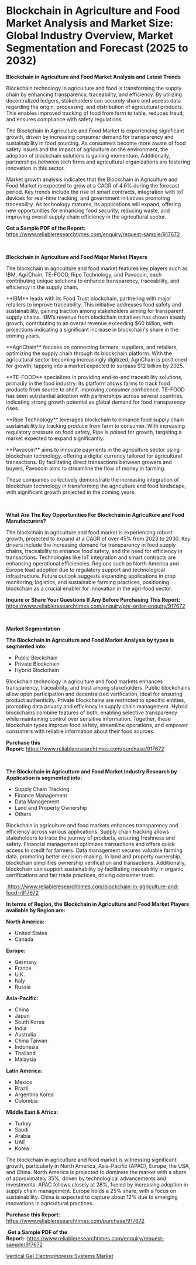 <p><h1>Blockchain in Agriculture and Food Market Analysis and Market Size: Global Industry Overview, Market Segmentation and Forecast (2025 to 2032)</h1></p><p><strong>Blockchain in Agriculture and Food Market Analysis and Latest Trends</strong></p>
<p><p>Blockchain technology in agriculture and food is transforming the supply chain by enhancing transparency, traceability, and efficiency. By utilizing decentralized ledgers, stakeholders can securely share and access data regarding the origin, processing, and distribution of agricultural products. This enables improved tracking of food from farm to table, reduces fraud, and ensures compliance with safety regulations.</p><p>The Blockchain in Agriculture and Food Market is experiencing significant growth, driven by increasing consumer demand for transparency and sustainability in food sourcing. As consumers become more aware of food safety issues and the impact of agriculture on the environment, the adoption of blockchain solutions is gaining momentum. Additionally, partnerships between tech firms and agricultural organizations are fostering innovation in this sector.</p><p>Market growth analysis indicates that the Blockchain in Agriculture and Food Market is expected to grow at a CAGR of 4.6% during the forecast period. Key trends include the rise of smart contracts, integration with IoT devices for real-time tracking, and government initiatives promoting traceability. As technology matures, its applications will expand, offering new opportunities for enhancing food security, reducing waste, and improving overall supply chain efficiency in the agricultural sector.</p></p>
<p><strong>Get a Sample PDF of the Report:&nbsp;</strong> <a href="https://www.reliableresearchtimes.com/enquiry/request-sample/917672?utm_campaign=3191&utm_medium=2&utm_source=Github&utm_content=ia&utm_term=07032025&utm_id=blockchain-in-agriculture-and-food">https://www.reliableresearchtimes.com/enquiry/request-sample/917672</a></p>
<p>&nbsp;</p>
<p><strong>Blockchain in Agriculture and Food Major Market Players</strong></p>
<p><p>The blockchain in agriculture and food market features key players such as IBM, AgriChain, TE-FOOD, Ripe Technology, and Pavocoin, each contributing unique solutions to enhance transparency, traceability, and efficiency in the supply chain.</p><p>**IBM** leads with its Food Trust blockchain, partnering with major retailers to improve traceability. This initiative addresses food safety and sustainability, gaining traction among stakeholders aiming for transparent supply chains. IBM’s revenue from blockchain initiatives has shown steady growth, contributing to an overall revenue exceeding $60 billion, with projections indicating a significant increase in blockchain's share in the coming years.</p><p>**AgriChain** focuses on connecting farmers, suppliers, and retailers, optimizing the supply chain through its blockchain platform. With the agricultural sector becoming increasingly digitized, AgriChain is positioned for growth, tapping into a market expected to surpass $12 billion by 2025.</p><p>**TE-FOOD** specializes in providing end-to-end traceability solutions, primarily in the food industry. Its platform allows farms to track food products from source to shelf, improving consumer confidence. TE-FOOD has seen substantial adoption with partnerships across several countries, indicating strong growth potential as global demand for food transparency rises.</p><p>**Ripe Technology** leverages blockchain to enhance food supply chain sustainability by tracking produce from farm to consumer. With increasing regulatory pressure on food safety, Ripe is poised for growth, targeting a market expected to expand significantly.</p><p>**Pavocoin** aims to innovate payments in the agriculture sector using blockchain technology, offering a digital currency tailored for agricultural transactions. By facilitating direct transactions between growers and buyers, Pavocoin aims to streamline the flow of money in farming.</p><p>These companies collectively demonstrate the increasing integration of blockchain technology in transforming the agriculture and food landscape, with significant growth projected in the coming years.</p></p>
<p>&nbsp;</p>
<p><strong>What Are The Key Opportunities For Blockchain in Agriculture and Food Manufacturers?</strong></p>
<p><p>The blockchain in agriculture and food market is experiencing robust growth, projected to expand at a CAGR of over 45% from 2023 to 2030. Key drivers include the increasing demand for transparency in food supply chains, traceability to enhance food safety, and the need for efficiency in transactions. Technologies like IoT integration and smart contracts are enhancing operational efficiencies. Regions such as North America and Europe lead adoption due to regulatory support and technological infrastructure. Future outlook suggests expanding applications in crop monitoring, logistics, and sustainable farming practices, positioning blockchain as a crucial enabler for innovation in the agri-food sector.</p></p>
<p><strong>Inquire or Share Your Questions If Any Before Purchasing This Report:</strong> <a href="https://www.reliableresearchtimes.com/enquiry/pre-order-enquiry/917672?utm_campaign=3191&utm_medium=2&utm_source=Github&utm_content=ia&utm_term=07032025&utm_id=blockchain-in-agriculture-and-food">https://www.reliableresearchtimes.com/enquiry/pre-order-enquiry/917672</a></p>
<p>&nbsp;</p>
<p><strong>Market Segmentation</strong></p>
<p><strong>The Blockchain in Agriculture and Food Market Analysis by types is segmented into:</strong></p>
<p><ul><li>Public Blockchain</li><li>Private Blockchain</li><li>Hybrid Blockchain</li></ul></p>
<p><p>Blockchain technology in agriculture and food markets enhances transparency, traceability, and trust among stakeholders. Public blockchains allow open participation and decentralized verification, ideal for ensuring product authenticity. Private blockchains are restricted to specific entities, promoting data privacy and efficiency in supply chain management. Hybrid blockchains combine features of both, enabling selective transparency while maintaining control over sensitive information. Together, these blockchain types improve food safety, streamline operations, and empower consumers with reliable information about their food sources.</p></p>
<p><strong>Purchase this Report:&nbsp;</strong><a href="https://www.reliableresearchtimes.com/purchase/917672?utm_campaign=3191&utm_medium=2&utm_source=Github&utm_content=ia&utm_term=07032025&utm_id=blockchain-in-agriculture-and-food">https://www.reliableresearchtimes.com/purchase/917672</a></p>
<p>&nbsp;</p>
<p><strong>The Blockchain in Agriculture and Food Market Industry Research by Application is segmented into:</strong></p>
<p><ul><li>Supply Chain Tracking</li><li>Finance Management</li><li>Data Management</li><li>Land and Property Ownership</li><li>Others</li></ul></p>
<p><p>Blockchain in agriculture and food markets enhances transparency and efficiency across various applications. Supply chain tracking allows stakeholders to trace the journey of products, ensuring freshness and safety. Financial management optimizes transactions and offers quick access to credit for farmers. Data management secures valuable farming data, promoting better decision-making. In land and property ownership, blockchain simplifies ownership verification and transactions. Additionally, blockchain can support sustainability by facilitating traceability in organic certifications and fair trade practices, driving consumer trust.</p></p>
<p><a href="https://www.reliableresearchtimes.com/blockchain-in-agriculture-and-food-r917672?utm_campaign=3191&utm_medium=2&utm_source=Github&utm_content=ia&utm_term=07032025&utm_id=blockchain-in-agriculture-and-food">&nbsp;https://www.reliableresearchtimes.com/blockchain-in-agriculture-and-food-r917672</a></p>
<p><strong>In terms of Region, the Blockchain in Agriculture and Food Market Players available by Region are:</strong></p>
<p>
    <p> <strong> North America: </strong>
        <ul>
            <li>United States</li>
            <li>Canada</li>
        </ul>
        </p> 
    <p> <strong> Europe: </strong>
        <ul>
            <li>Germany</li>
            <li>France</li>
            <li>U.K.</li>
            <li>Italy</li>
            <li>Russia</li>
        </ul>
        </p> 
    <p> <strong> Asia-Pacific: </strong>
        <ul>
            <li>China</li>
            <li>Japan</li>
            <li>South Korea</li>
            <li>India</li>
            <li>Australia</li>
            <li>China Taiwan</li>
            <li>Indonesia</li>
            <li>Thailand</li>
            <li>Malaysia</li>
        </ul>
        </p> 
    <p> <strong> Latin America: </strong>
        <ul>
            <li>Mexico</li>
            <li>Brazil</li>
            <li>Argentina Korea</li>
            <li>Colombia</li>
        </ul>
        </p> 
    <p> <strong> Middle East & Africa: </strong>
        <ul>
            <li>Turkey</li>
            <li>Saudi</li>
            <li>Arabia</li>
            <li>UAE</li>
            <li>Korea</li>
        </ul>
    </p>
    </p>
<p><p>The blockchain in agriculture and food market is witnessing significant growth, particularly in North America, Asia-Pacific (APAC), Europe, the USA, and China. North America is projected to dominate the market with a share of approximately 35%, driven by technological advancements and investments. APAC follows closely at 28%, fueled by increasing adoption in supply chain management. Europe holds a 25% share, with a focus on sustainability. China is expected to capture about 12% due to emerging innovations in agricultural practices.</p></p>
<p><strong>Purchase this Report: </strong><a href="https://www.reliableresearchtimes.com/purchase/917672?utm_campaign=3191&utm_medium=2&utm_source=Github&utm_content=ia&utm_term=07032025&utm_id=blockchain-in-agriculture-and-food">https://www.reliableresearchtimes.com/purchase/917672</a></p>
<p>&nbsp;<strong>Get a Sample PDF of the Report:&nbsp;&nbsp;</strong><a href="https://www.reliableresearchtimes.com/enquiry/request-sample/917672?utm_campaign=3191&utm_medium=2&utm_source=Github&utm_content=ia&utm_term=07032025&utm_id=blockchain-in-agriculture-and-food">https://www.reliableresearchtimes.com/enquiry/request-sample/917672</a></p>
<p><strong></strong></p>
<p><p><a href="https://github.com/viipposahko25/Market-Research-Report-List-1/blob/main/vertical-gel-electrophoresis-systems-market.md?utm_campaign=3191&utm_medium=2&utm_source=Github&utm_content=ia&utm_term=07032025&utm_id=blockchain-in-agriculture-and-food">Vertical Gel Electrophoresis Systems Market</a></p></p>